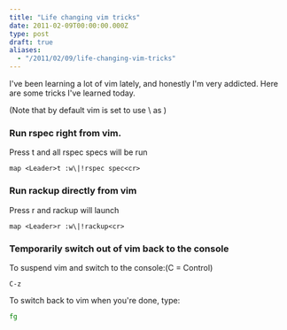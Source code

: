 ```yaml
---
title: "Life changing vim tricks"
date: 2011-02-09T00:00:00.000Z
type: post
draft: true
aliases:
  - "/2011/02/09/life-changing-vim-tricks"
---
```

I've been learning a lot of vim lately, and honestly I'm very addicted. Here are some tricks I've learned today.

(Note that by default vim is set to use \ as <Leader>)</p>

### Run rspec right from vim.

Press <Leader>t and all rspec specs will be run

```vim
map <Leader>t :w\|!rspec spec<cr>
```

### Run rackup directly from vim

Press <Leader>r and rackup will launch

```vim
map <Leader>r :w\|!rackup<cr>
```

### Temporarily switch out of vim back to the console

To suspend vim and switch to the console:(C = Control)

```vim
C-z
```

To switch back to vim when you're done, type:

```bash
fg
```
